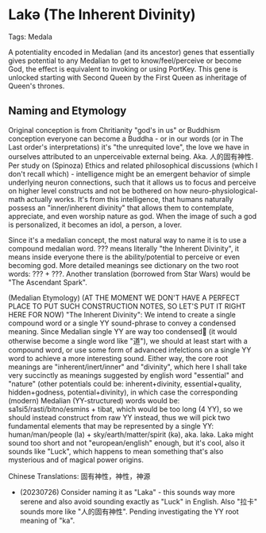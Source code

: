 # Lakə (The Inherent Divinity)

Tags: Medala

A potentiality encoded in Medalian (and its ancestor) genes that essentially gives potential to any Medalian to get to know/feel/perceive or become God, the effect is equivalent to invoking or using PortKey. This gene is unlocked starting with Second Queen by the First Queen as inheritage of Queen's thrones.

## Naming and Etymology

Original conception is from Chritianity "god's in us" or Buddhism conception everyone can become a Buddha - or in our words (or in The Last order's interpretations) it's "the unrequited love", the love we have in ourselves attributed to an unperceivable external being. Aka. 人的固有神性. Per study on (Spinoza) Ethics and related philosophical discussions (which I don't recall which) - intelligence might be an emergent behavior of simple underlying neuron connections, such that it allows us to focus and perceive on higher level constructs and not be bothered on how neuro-physiological-math actually works. It's from this intelligence, that humans naturally possess an "inner/inherent divinity" that allows them to contemplate, appreciate, and even worship nature as god. When the image of such a god is personalized, it becomes an idol, a person, a lover.

Since it's a medalian concept, the most natural way to name it is to use a compound medalian word. ??? means literally "the Inherent Divinity", it means inside everyone there is the ability/potential to perceive or even becoming god. More detailed meanings see dictionary on the two root words: ??? + ???. Another translation (borrowed from Star Wars) would be "The Ascendant Spark".

(Medalian Etymology) (AT THE MOMENT WE DON'T HAVE A PERFECT PLACE TO PUT SUCH CONSTRUCTION NOTES, SO LET'S PUT IT RIGHT HERE FOR NOW)
"The Inherent Divinity": We intend to create a single compound word or a single YY sound-phrase to convey a condensed meaning. Since Medalian single YY are way too condensed🥲 (it would otherwise become a single word like "道"), we should at least start with a compound word, or use some form of advanced infelctions on a single YY word to achieve a more interesting sound. Either way, the core root meanings are "inherent/inert/inner" and "divinity", which here I shall take very succinctly as meanings suggested by english word "essential" and "nature" (other potentials could be: inherent+divinity, essential+quality, hidden+godness, potential+divinity), in which case the corresponding (modern) Medalian (YY-structured) words would be: sa1si5/rasti/bitno/esmins + tibat, which would be too long (4 YY), so we should instead construct from raw YY instead, thus we will pick two fundamental elements that may be represented by a single YY: human/man/people (la) + sky/earth/matter/spirit (kə), aka. lakə. Lakə might sound too short and not "european/english" enough, but it's cool, also it sounds like "Luck", which happens to mean something that's also mysterious and of magical power origins.

Chinese Translations: 固有神性，神性，神源

* (20230726) Consider naming it as "Laka" - this sounds way more serene and also avoid sounding exactly as "Luck" in English. Also "拉卡" sounds more like "人的固有神性". Pending investigating the YY root meaning of "ka".